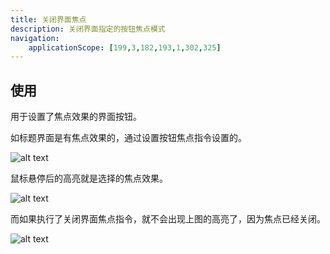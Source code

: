 ```yaml
---
title: 关闭界面焦点
description: 关闭界面指定的按钮焦点模式
navigation:
    applicationScope: [199,3,182,193,1,302,325]
---
```


## 使用

用于设置了焦点效果的界面按钮。

如标题界面是有焦点效果的，通过设置按钮焦点指令设置的。

![alt text](https://cdn.gcw.wiki.wiki/gcw/image/zh_hans/commands/interface/closeinterfacefocus/image.png)

鼠标悬停后的高亮就是选择的焦点效果。

![alt text](https://cdn.gcw.wiki.wiki/gcw/image/zh_hans/commands/interface/closeinterfacefocus/image-1.png)

而如果执行了关闭界面焦点指令，就不会出现上图的高亮了，因为焦点已经关闭。

![alt text](https://cdn.gcw.wiki.wiki/gcw/image/zh_hans/commands/interface/closeinterfacefocus/image-2.png)
